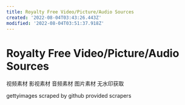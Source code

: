 ```yaml
---
title: Royalty Free Video/Picture/Audio Sources
created: '2022-08-04T03:43:26.443Z'
modified: '2022-08-04T03:51:37.918Z'
---
```


# Royalty Free Video/Picture/Audio Sources

视频素材 影视素材 音频素材 图片素材 无水印获取

gettyimages scraped by github provided scrapers


